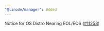 ```yaml
---
"@linode/manager": Added
---
```


Notice for OS Distro Nearing EOL/EOS ([#11253](https://github.com/linode/manager/pull/11253))
